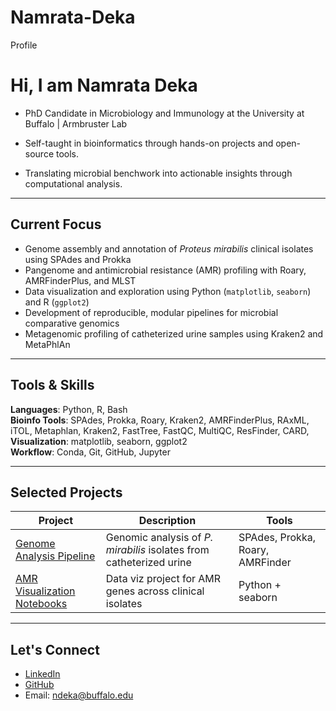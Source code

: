 # Namrata-Deka
Profile
# Hi, I am Namrata Deka
- PhD Candidate in Microbiology and Immunology at the University at Buffalo | Armbruster Lab
  
- Self-taught in bioinformatics through hands-on projects and open-source tools.
- Translating microbial benchwork into actionable insights through computational analysis.

---

## Current Focus

- Genome assembly and annotation of *Proteus mirabilis* clinical isolates using SPAdes and Prokka  
- Pangenome and antimicrobial resistance (AMR) profiling with Roary, AMRFinderPlus, and MLST  
- Data visualization and exploration using Python (`matplotlib`, `seaborn`) and R (`ggplot2`)  
- Development of reproducible, modular pipelines for microbial comparative genomics  
- Metagenomic profiling of catheterized urine samples using Kraken2 and MetaPhlAn

---

## Tools & Skills

**Languages**: Python, R, Bash  
**Bioinfo Tools**: SPAdes, Prokka, Roary, Kraken2, AMRFinderPlus, RAxML, iTOL, Metaphlan, Kraken2, FastTree, FastQC, MultiQC, ResFinder, CARD,   
**Visualization**: matplotlib, seaborn, ggplot2  
**Workflow**: Conda, Git, GitHub, Jupyter  

---

##  Selected Projects

| Project | Description | Tools |
|--------|-------------|-------|
| [Genome Analysis Pipeline](https://github.com/Deka-nam/genome-analysis-pipeline) | Genomic analysis of *P. mirabilis* isolates from catheterized urine | SPAdes, Prokka, Roary, AMRFinder |
| [AMR Visualization Notebooks](https://github.com/Deka-nam/amr-viz) | Data viz project for AMR genes across clinical isolates | Python + seaborn |

---

##  Let's Connect

-  [LinkedIn](https://linkedin.com/in/namratadeka)
-  [GitHub](https://github.com/Deka-nam)
-  Email: ndeka@buffalo.edu

